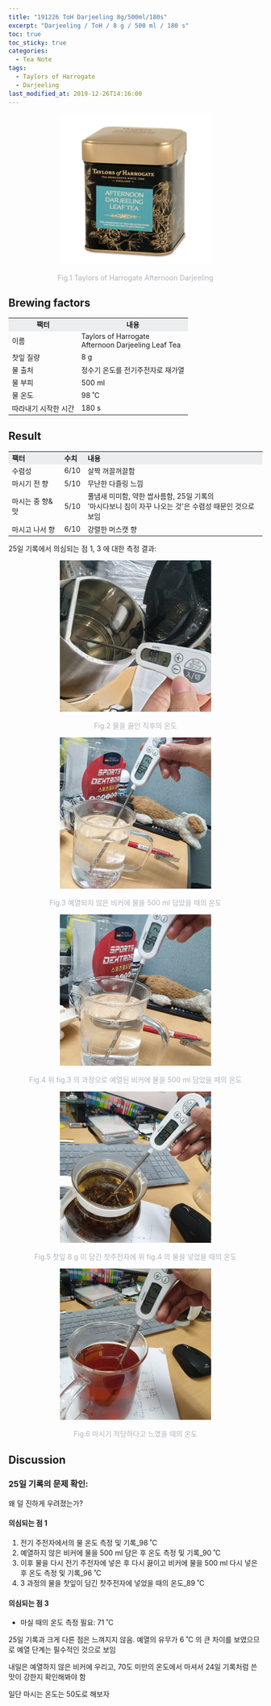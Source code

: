 ```yaml
---
title: "191226 ToH Darjeeling 8g/500ml/180s"
excerpt: "Darjeeling / ToH / 8 g / 500 ml / 180 s"
toc: true
toc_sticky: true
categories:
  - Tea Note
tags:
  - Taylors of Harrogate
  - Darjeeling
last_modified_at: 2019-12-26T14:16:00
---
```


<div align="center">
  <img src="/assets/images/191224_TaylorsOfHarrogate_AfternoonDarjeeling_0000.jpg" width="300">
  <p style="color:#aeb6bf;" style="font-size:16px;">Fig.1 Taylors of Harrogate Afternoon Darjeeling</p>
</div>

## Brewing factors

<div align="center">
  <table align = "center" >
      <tr bgcolor="#ebedef" align ="center">
  	<td><b>팩터</b></td>
  	<td><b>내용</b></td>
      </tr>
      <tr>
  	<td>이름</td>
  	<td>Taylors of Harrogate<br>Afternoon Darjeeling Leaf Tea</td>
      </tr>
      <tr>
  	<td>찻잎 질량</td>
  	<td>8 g</td>
      </tr>
      <tr>
    <td>물 출처</td>
  	<td>정수기 온도를 전기주전자로 재가열</td>
      </tr>
      <tr>
    <td>물 부피</td>
  	<td>500 ml</td>
      </tr>
      <tr>
    <td>물 온도</td>
  	<td>98 ˚C</td>
      </tr>
      <tr>
    <td>따라내기 시작한 시간</td>
  	<td>180 s</td>
      </tr>
  </table>
</div>

## Result

<div align="center">
  <table align = "center" >
      <tr bgcolor="#ebedef" style="white-space:nowrap">
  	<td><b>팩터</b></td>
    <td><b>수치</b></td>
  	<td><b>내용</b></td>
      </tr>
      <tr>
  	<td>수렴성</td>
  	<td>6/10</td>
    <td>살짝 꺼끌꺼끌함</td>
      </tr>
      <tr>
  	<td>마시기 전 향</td>
  	<td>5/10</td>
    <td>무난한 다즐링 느낌</td>
      </tr>
      <tr>
  	<td>마시는 중 향&맛</td>
  	<td>5/10</td>
    <td>풀냄새 미미함, 약한 쌉사름함, 25일 기록의<br>'마시다보니 침이 자꾸 나오는 것'은 수렴성 때문인 것으로 보임</td>
      </tr>
      <tr>
  	<td>마시고 나서 향</td>
  	<td>6/10</td>
    <td>강렬한 머스캣 향</td>
      </tr>
  </table>
</div>

25일 기록에서 의심되는 점 1, 3 에 대한 측정 결과:

<div align="center">
  <img src="/assets/images/191226_TaylorsOfHarrogate_AfternoonDarjeeling_0003.jpg" width="300">
  <p style="color:#aeb6bf;" style="font-size:16px;">Fig.2 물을 끓인 직후의 온도</p>
</div>

<div align="center">
  <img src="/assets/images/191226_TaylorsOfHarrogate_AfternoonDarjeeling_0004.jpg" width="300">
  <p style="color:#aeb6bf;" style="font-size:16px;">Fig.3 예열되지 않은 비커에 물을 500 ml 담았을 때의 온도</p>
</div>

<div align="center">
  <img src="/assets/images/191226_TaylorsOfHarrogate_AfternoonDarjeeling_0005.jpg" width="300">
  <p style="color:#aeb6bf;" style="font-size:16px;">Fig.4 위 fig.3 의 과정으로 예열된 비커에 물을 500 ml 담았을 때의 온도</p>
</div>

<div align="center">
  <img src="/assets/images/191226_TaylorsOfHarrogate_AfternoonDarjeeling_0006.jpg" width="300">
  <p style="color:#aeb6bf;" style="font-size:16px;">Fig.5 찻잎 8 g 이 담긴 찻주전자에 위 fig.4 의 물을 넣었을 때의 온도</p>
</div>

<div align="center">
  <img src="/assets/images/191226_TaylorsOfHarrogate_AfternoonDarjeeling_0007.jpg" width="300">
  <p style="color:#aeb6bf;" style="font-size:16px;">Fig.6 마시기 적당하다고 느꼈을 때의 온도
</p>
</div>

## Discussion

### 25일 기록의 문제 확인:
왜 덜 진하게 우려졌는가?

#### 의심되는 점 1
1. 전기 주전자에서의 물 온도 측정 및 기록_98 ˚C
2. 예열하지 않은 비커에 물을 500 ml 담은 후 온도 측정 및 기록_90 ˚C
3. 이후 물을 다시 전기 주전자에 넣은 후 다시 끓이고 비커에 물을 500 ml 다시 넣은 후 온도 측정 및 기록_96 ˚C
4. 3 과정의 물을 찻잎이 담긴 찻주전자에 넣었을 때의 온도_89 ˚C

#### 의심되는 점 3
* 마실 때의 온도 측정 필요: 71 ˚C

25일 기록과 크게 다른 점은 느껴지지 않음. 예열의 유무가 6 ˚C 의 큰 차이를 보였으므로 예열 단계는 필수적인 것으로 보임

내일은 예열하지 않은 비커에 우리고, 70도 미만의 온도에서 마셔서 24일 기록처럼 쓴 맛이 강한지 확인해봐야 함

일단 마시는 온도는 50도로 해보자
